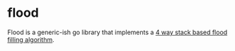 # flood

Flood is a generic-ish go library that implements a [4 way stack based flood filling algorithm](https://en.wikipedia.org/wiki/Flood_fill).
